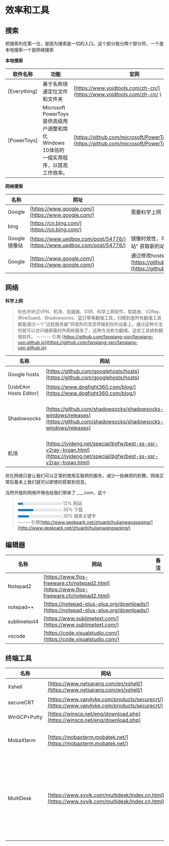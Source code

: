 # 效率和工具

## 搜索
把搜索列在第一位，是因为搜索是一切的入口。这个部分我分两个部分将，一个是本地搜索一个是网络搜索

**本地搜索**

| 软件名称     | 功能                                                         | 官网                                                         |
| ------------ | ------------------------------------------------------------ | ------------------------------------------------------------ |
| [Everything] | 基于名称快速定位文件和文件夹                                 | [https://www.voidtools.com/zh-cn/](https://www.voidtools.com/zh-cn/ ) |
| [PowerToys]  | Microsoft PowerToys是供高级用户调整和简化Windows 10体验的一组实用程序，以提高工作效率。 | [https://github.com/microsoft/PowerToys/releases](https://github.com/microsoft/PowerToys/releases) |

**网络搜索**

| 名称         | 网址                                                         | 备注                                                         |
| ------------ | ------------------------------------------------------------ | ------------------------------------------------------------ |
| Google       | [https://www.google.com/](https://www.google.com/)           | 需要科学上网                                                 |
| bing         | [https://cn.bing.com/](https://cn.bing.com/)                 |                                                              |
| Google镜像站 | [https://www.uedbox.com/post/54776/](https://www.uedbox.com/post/54776/) | 镜像时效性，可以通过检索 "Google 镜像站" 获取新的站点        |
| Google       | [https://www.google.com/](https://www.google.com/)           | 通过修改hosts解析，存在时效性 [https://github.com/googlehosts/hosts](https://github.com/googlehosts/hosts) |


## 网络

**科学上网** 

> 你也许听过VPN、机场、加速器、SSR、科学上网软件、软路由、V2Ray、WireGuard、Shadowsocks、蓝灯等等翻墙工具，归根到底所有翻墙工具都是通过一个“远程服务器”将墙外的信息传输到你的设备上。通过这种方法你就可以访问被屏蔽的外网和服务了，这种方法称为翻墙，这些工具统称翻墙软件。 ------- 引用:[https://github.com/fanqiang-vpn/fanqiang-vpn.github.io](https://github.com/fanqiang-vpn/fanqiang-vpn.github.io)

| 名称                  | 网站                                                         | 备注                                                         |
| --------------------- | ------------------------------------------------------------ | ------------------------------------------------------------ |
| Google hosts          | [https://github.com/googlehosts/hosts](https://github.com/googlehosts/hosts) | 通过修改hosts解析，存在时效性                                |
| [UsbEAm Hosts Editor] | [https://www.dogfight360.com/blog/](https://www.dogfight360.com/blog/) | 优化常用国外网站                                             |
| Shadowsocks           | [https://github.com/shadowsocks/shadowsocks-windows/releases](https://github.com/shadowsocks/shadowsocks-windows/releases) | 这个是通用性一类的软件，整理的收录[https://hi-andy.com/fq/#!index.md](https://hi-andy.com/fq/#!index.md) |
| 机场                  | [https://iyideng.net/special/bgfw/best-ss-ssr-v2ray-trojan.html](https://iyideng.net/special/bgfw/best-ss-ssr-v2ray-trojan.html) | 关键词搜索"机场评测"                                         |

优化网络只是让我们可以正常的使用互联网的服务，减少一些麻烦的折腾，网络正常后基本上我们就可以即使的获取到信息。

当然开放的网络环境也给我们带来了 ___.com，这个 

> <progress value="0.12">12%</progress> 12% 网站  <BR>
> <progress value="0.35">35%</progress> 35% 下载<BR>
> <progress value="0.25">25%</progress> 35% 搜索关键字<BR>
> ------ 引用[http://www.geekpark.net/zhuanti/hulianwangseqing/](http://www.geekpark.net/zhuanti/hulianwangseqing/)

## 编辑器

| 名称         | 网站                                                         | 备注 |
| ------------ | ------------------------------------------------------------ | ---- |
| Notepad2     | [https://www.flos-freeware.ch/notepad2.html](https://www.flos-freeware.ch/notepad2.html) |      |
| notepad++    | [https://notepad-plus-plus.org/downloads/](https://notepad-plus-plus.org/downloads/) |      |
| sublimetext4 | [https://www.sublimetext.com/](https://www.sublimetext.com/) |      |
| vscode       | [https://code.visualstudio.com/](https://code.visualstudio.com/) |      |

## 终端工具

| 名称         | 网站                                                         | 备注                                                         |
| ------------ | ------------------------------------------------------------ | ------------------------------------------------------------ |
| Xshell       | [https://www.netsarang.com/en/xshell/](https://www.netsarang.com/en/xshell/) | 公司内部提供正版                                             |
| secureCRT    | [https://www.vandyke.com/products/securecrt/](https://www.vandyke.com/products/securecrt/) |                                                              |
| WinSCP+Putty | [https://winscp.net/eng/download.php](https://winscp.net/eng/download.php) | 免费                                                         |
| MobaXterm    | [https://mobaxterm.mobatek.net/](https://mobaxterm.mobatek.net/) | 绿色小巧，多系统支持，界面美观                               |
| MultiDesk    | [https://www.syvik.com/multidesk/index.cn.html](https://www.syvik.com/multidesk/index.cn.html) | MultiDesk 是一个选项卡（TAB标签）方式的远程桌面连接（捐赠者专用版） 多多支持开发者 |

